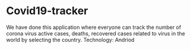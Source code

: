 # Covid19-tracker
We have done this application where everyone can track the number of corona virus
									active cases, deaths, recovered cases related to virus in the world by selecting the country.
									Technology: Andriod
